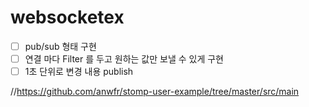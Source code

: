 # websocketex

- [ ] pub/sub 형태 구현
- [ ] 연결 마다 Filter 를 두고 원하는 값만 보낼 수 있게 구현
- [ ] 1초 단위로 변경 내용 publish

//https://github.com/anwfr/stomp-user-example/tree/master/src/main